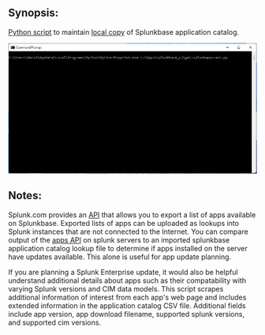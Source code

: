 Synopsis:
-----------------------------------
[Python script](https://github.com/dstaulcu/Splunkbase/blob/main/get-splunkapps-ext.py) to maintain [local copy](https://github.com/dstaulcu/Splunkbase/blob/main/splunkbase_catalog.csv) of Splunkbase application catalog.

![alt text](https://github.com/dstaulcu/Splunkbase/blob/main/demo.gif)

Notes:
-----------------------------------
Splunk.com provides an [API](https://splunkbase.splunk.com/api/v1/app) that allows you to export a list of apps available on Splunkbase.  Exported lists of apps can be uploaded as lookups into Splunk instances that are not connected to the Internet. You can compare output of the [apps API](https://docs.splunk.com/Documentation/Splunk/8.2.6/RESTREF/RESTapps) on splunk servers to an imported splunkbase application catalog lookup file to determine if apps installed on the server have updates available.  This alone is useful for app update planning.

If you are planning a Splunk Enterprise update, it would also be helpful understand additional details about apps such as their compatability with varying Splunk versions and CIM data models.  This script scrapes additional information of interest from each app's  web page and includes extended information in the application catalog CSV file.  Additional fields include app version, app download filename, supported splunk versions, and supported cim versions.
